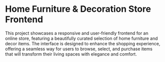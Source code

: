 <h1>Home Furniture & Decoration Store Frontend</h1>

This project showcases a responsive and user-friendly frontend for an online store, featuring a beautifully curated selection of home furniture and decor items. The interface is designed to enhance the shopping experience, offering a seamless way for users to browse, select, and purchase items that will transform their living spaces with elegance and comfort.
